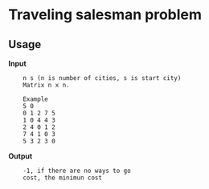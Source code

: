 # Traveling salesman problem

## Usage

**Input**
```
    n s (n is number of cities, s is start city)
    Matrix n x n. 
    
    Example
    5 0
    0 1 2 7 5 
    1 0 4 4 3
    2 4 0 1 2
    7 4 1 0 3
    5 3 2 3 0
```

**Output**

```
    -1, if there are no ways to go
    cost, the minimun cost 
```





